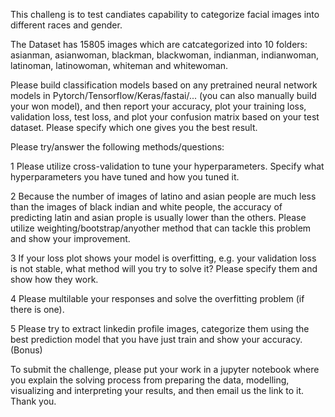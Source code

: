 This challeng is to test candiates capability to categorize facial images into different races and gender. 

The Dataset has 15805 images which are catcategorized into 10 folders: asianman, asianwoman, blackman, blackwoman, indianman, indianwoman, latinoman, latinowoman, whiteman and whitewoman. 

Please build classification models based on any pretrained neural network models in Pytorch/Tensorflow/Keras/fastai/... (you can also manually build your won model), and then report your accuracy, plot your training loss, validation loss, test loss, and plot your confusion matrix based on your test dataset. Please specify which one gives you the best result.

Please try/answer the following methods/questions: 

1 Please utilize cross-validation to tune your hyperparameters. Specify what hyperparameters you have tuned and how you tuned it.

2 Because the number of images of latino and asian people are much less than the images of black indian and white people, the accuracy of predicting latin and asian prople is usually lower than the others. Please utilize weighting/bootstrap/anyother method that can tackle this problem and show your improvement.

3 If your loss plot shows your model is overfitting, e.g. your validation loss is not stable, what method will you try to solve it? Please specify them and show how they work.

4 Please multilable your responses and solve the overfitting problem (if there is one).

5 Please try to extract linkedin profile images, categorize them using the best prediction model that you have just train and show your accuracy. (Bonus)  


To submit the challenge, please put your work in a jupyter notebook where you explain the solving process from preparing the data, modelling, visualizing and interpreting your results, and then email us the link to it. Thank you.
